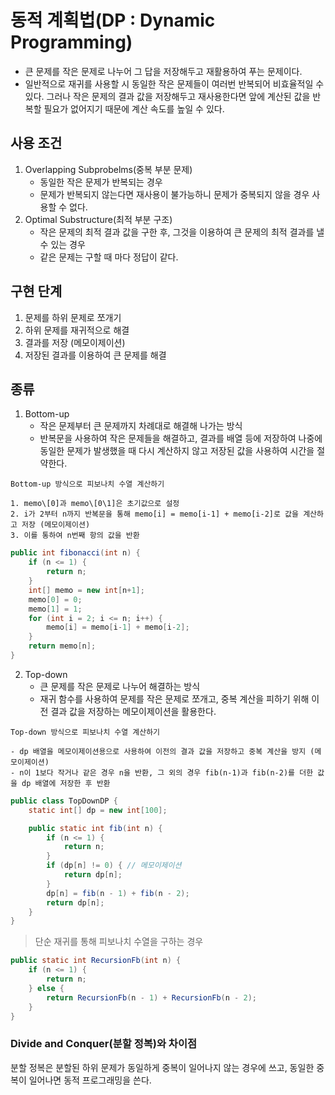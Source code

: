 # 동적 계획법(DP : Dynamic Programming)
- 큰 문제를 작은 문제로 나누어 그 답을 저장해두고 재활용하여 푸는 문제이다.
- 일반적으로 재귀를 사용할 시 동일한 작은 문제들이 여러번 반복되어 비효율적일 수 있다. 그러나 작은 문제의 결과 값을 저장해두고 재사용한다면 앞에 계산된 값을 반복할 필요가 없어지기 때문에 계산 속도를 높일 수 있다.

## 사용 조건
1. Overlapping Subprobelms(중복 부분 문제)
   - 동일한 작은 문제가 반복되는 경우
   - 문제가 반복되지 않는다면 재사용이 불가능하니 문제가 중복되지 않을 경우 사용할 수 없다.
2. Optimal Substructure(최적 부분 구조)
   - 작은 문제의 최적 결과 값을 구한 후, 그것을 이용하여 큰 문제의 최적 결과를 낼 수 있는 경우
   - 같은 문제는 구할 때 마다 정답이 같다.

## 구현 단계
1. 문제를 하위 문제로 쪼개기
2. 하위 문제를 재귀적으로 해결
3. 결과를 저장 (메모이제이션)
4. 저장된 결과를 이용하여 큰 문제를 해결

## 종류
1. Bottom-up
   - 작은 문제부터 큰 문제까지 차례대로 해결해 나가는 방식
   - 반복문을 사용하여 작은 문제들을 해결하고, 결과를 배열 등에 저장하여 나중에 동일한 문제가 발생했을 때 다시 계산하지 않고 저장된 값을 사용하여 시간을 절약한다.
 
```markup
Bottom-up 방식으로 피보나치 수열 계산하기

1. memo\[0]과 memo\[0\1]은 초기값으로 설정
2. i가 2부터 n까지 반복문을 통해 memo[i] = memo[i-1] + memo[i-2]로 값을 계산하고 저장 (메모이제이션)
3. 이를 통하여 n번째 항의 값을 반환
```
```java
public int fibonacci(int n) {
    if (n <= 1) {
        return n;
    }
    int[] memo = new int[n+1];
    memo[0] = 0;
    memo[1] = 1;
    for (int i = 2; i <= n; i++) {
        memo[i] = memo[i-1] + memo[i-2];
    }
    return memo[n];
}
```

2. Top-down
   - 큰 문제를 작은 문제로 나누어 해결하는 방식
   - 재귀 함수를 사용하여 문제를 작은 문제로 쪼개고, 중복 계산을 피하기 위해 이전 결과 값을 저장하는 메모이제이션을 활용한다.

```markup
Top-down 방식으로 피보나치 수열 계산하기

- dp 배열을 메모이제이션용으로 사용하여 이전의 결과 값을 저장하고 중복 계산을 방지 (메모이제이션)
- n이 1보다 작거나 같은 경우 n을 반환, 그 외의 경우 fib(n-1)과 fib(n-2)를 더한 값을 dp 배열에 저장한 후 반환
```
```java
public class TopDownDP {
    static int[] dp = new int[100];

    public static int fib(int n) {
        if (n <= 1) {
            return n;
        }
        if (dp[n] != 0) { // 메모이제이션
            return dp[n];
        }
        dp[n] = fib(n - 1) + fib(n - 2);
        return dp[n];
    }
}
```

> 단순 재귀를 통해 피보나치 수열을 구하는 경우

```java
public static int RecursionFb(int n) {
    if (n <= 1) {
        return n;
    } else {
        return RecursionFb(n - 1) + RecursionFb(n - 2);
    }
}
```

### Divide and Conquer(분할 정복)와 차이점

분할 정복은 분할된 하위 문제가 동일하게 중복이 일어나지 않는 경우에 쓰고, 동일한 중복이 일어나면 동적 프로그래밍을 쓴다.

